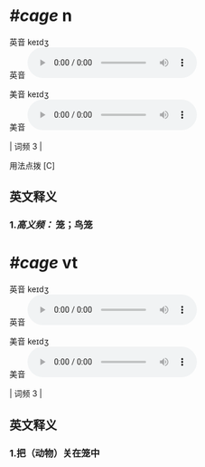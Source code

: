 # ***\#cage*** n
英音 keɪdʒ  
英音
<audio src="./media/cage-B.aac" controls="controls"></audio>

美音 keɪdʒ  
美音
<audio src="./media/cage.aac" controls="controls"></audio>



| 词频 3 |  

用法点拨  [C]

英文释义
---
### 1.*高义频：* **笼；鸟笼**  


# ***\#cage*** vt
英音 keɪdʒ  
英音
<audio src="./media/cage-B.aac" controls="controls"></audio>

美音 keɪdʒ  
美音
<audio src="./media/cage.aac" controls="controls"></audio>



| 词频 3 |  

英文释义
---
### 1.**把（动物）关在笼中**  


